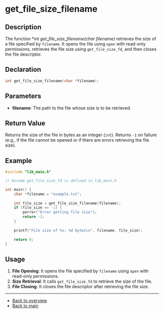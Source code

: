 # get_file_size_filename

## Description

The function **int get_file_size_filename(char *filename)** retrieves the size of a file specified by `filename`. It opens the file using `open` with read-only permissions, retrieves the file size using `get_file_size_fd`, and then closes the file descriptor.

## Declaration

```c
int get_file_size_filename(char *filename);
```

## Parameters

- **filename**: The path to the file whose size is to be retrieved.

## Return Value

Returns the size of the file in bytes as an integer (`int`). Returns `-1` on failure (e.g., if the file cannot be opened or if there are errors retrieving the file size).

## Example

```c
#include "lib_main.h"

// Assume get_file_size_fd is defined in lib_main.h

int main() {
    char *filename = "example.txt";
    
    int file_size = get_file_size_filename(filename);
    if (file_size == -1) {
        perror("Error getting file size");
        return -1;
    }
    
    printf("File size of %s: %d bytes\n", filename, file_size);
    
    return 0;
}
```

## Usage

1. **File Opening**: It opens the file specified by `filename` using `open` with read-only permissions.
2. **Size Retrieval**: It calls `get_file_size_fd` to retrieve the size of the file.
3. **File Closing**: It closes the file descriptor after retrieving the file size.

---

- [Back to overview](../Overview_about_function.md)
- [Back to main](/)
